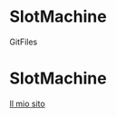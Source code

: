 # SlotMachine
GitFiles
<h1>SlotMachine</h1>
<a href="tankready.github.io/SlotMachine/SlotMachineWithLink.html">Il mio sito</a>
